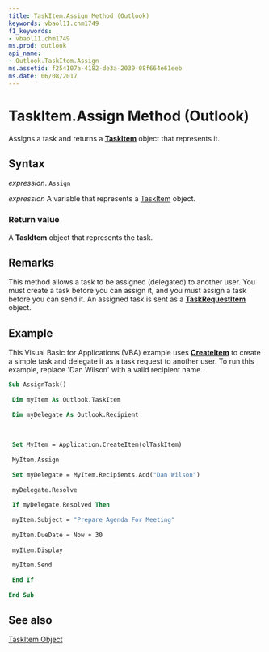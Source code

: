 ```yaml
---
title: TaskItem.Assign Method (Outlook)
keywords: vbaol11.chm1749
f1_keywords:
- vbaol11.chm1749
ms.prod: outlook
api_name:
- Outlook.TaskItem.Assign
ms.assetid: f254107a-4182-de3a-2039-08f664e61eeb
ms.date: 06/08/2017
---
```



# TaskItem.Assign Method (Outlook)

Assigns a task and returns a  **[TaskItem](Outlook.TaskItem.md)** object that represents it.


## Syntax

 _expression_. `Assign`

 _expression_ A variable that represents a [TaskItem](./Outlook.TaskItem.md) object.


### Return value

A  **TaskItem** object that represents the task.


## Remarks

This method allows a task to be assigned (delegated) to another user. You must create a task before you can assign it, and you must assign a task before you can send it. An assigned task is sent as a  **[TaskRequestItem](Outlook.TaskRequestItem.md)** object.


## Example

This Visual Basic for Applications (VBA) example uses  **[CreateItem](Outlook.Application.CreateItem.md)** to create a simple task and delegate it as a task request to another user. To run this example, replace 'Dan Wilson' with a valid recipient name.


```vb
Sub AssignTask() 
 
 Dim myItem As Outlook.TaskItem 
 
 Dim myDelegate As Outlook.Recipient 
 
 
 
 Set MyItem = Application.CreateItem(olTaskItem) 
 
 MyItem.Assign 
 
 Set myDelegate = MyItem.Recipients.Add("Dan Wilson") 
 
 myDelegate.Resolve 
 
 If myDelegate.Resolved Then 
 
 myItem.Subject = "Prepare Agenda For Meeting" 
 
 myItem.DueDate = Now + 30 
 
 myItem.Display 
 
 myItem.Send 
 
 End If 
 
End Sub
```


## See also


[TaskItem Object](Outlook.TaskItem.md)

